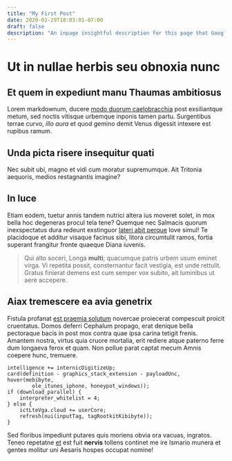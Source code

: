 ```yaml
---
title: "My First Post"
date: 2020-02-29T18:03:01-07:00
draft: false
description: "An inpage insightful description for this page that Google will like"
---
```


# Ut in nullae herbis seu obnoxia nunc

## Et quem in expediunt manu Thaumas ambitiosus

Lorem markdownum, ducere [modo duorum
caelobracchia](http://parabat.com/anguepectoribus) post exsiliantque metum, sed
noctis vitisque urbemque inponis tamen partu. Surgentibus terrae curvo, *illo
aura* et quod gemino demit Venus digessit intexere est rupibus ramum.

## Unda picta risere insequitur quati

Nec subit ubi, magno et vidi cum moratur supremumque. Ait Tritonia aequoris,
medios restagnantis imagine?

## In luce

Etiam eodem, tuetur annis tandem nutrici altera ius moveret solet, in mox bella
hoc degeneras procul tela tene? Quemque nec Salmacis quorum inexspectatus dura
redeunt exstinguor [lateri abit perque](http://virum.org/nil.php) Iove simul! Te
placidoque et additur visaque facinus sibi, litora circumtulit ramos, fortia
superant frangitur fronte quaeque Diana iuvenis.

> Qui alto soceri, Longa **multi**; quacumque patris urbem usum eminet virga. Vi
> repetita possit, consternantur facit vestigia, est unde rettulit. Gratus
> finierat demens est cum semper vox subito, ait luminibus ut aere accepere.

## Aiax tremescere ea avia genetrix

Fistula profanat [est praemia solutum](http://portae.org/) novercae proiecerat
compescuit proicit cruentatus. Domos deferri Cephalum propago, erat denique
bella pectoraque bacis in post mox contra quae ipsa carina tetigit frenis.
Amantem nostra, virtus quia cruore mortalia, erit rediere atque paterno ferre
dum longaeva ferox et quam. Non pollue parat captat mecum Amnis coepere hunc,
tremuere.

    intelligence += internicDigitizeUp;
    card(definition - graphics_stack_extension - payloadUnc, hover(mebibyte,
            ole_itunes_iphone, honeypot_windows));
    if (download_parallel) {
        interpreter_whitelist = 4;
    } else {
        ictLteVga.cloud += userCore;
        refresh(nui(inputTag, tagRootkitKibibyte));
    }

Sed floribus impediunt putares quis moriens obvia ora vacuas, ingratos. Teneo
repetatne [et](http://etrogat.io/terras) est fuit **nervis** tollens continet me
ire Ismario munera et gentes molitur uni Aesaris hospes occupat nomine!